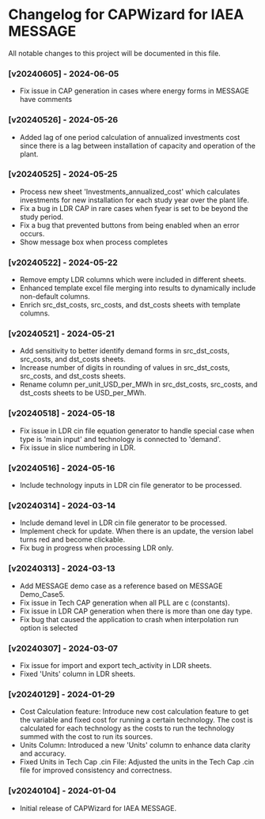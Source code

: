 # Changelog for CAPWizard for IAEA MESSAGE

All notable changes to this project will be documented in this file.


### [v20240605] - 2024-06-05
- Fix issue in CAP generation in cases where energy forms in MESSAGE have comments


### [v20240526] - 2024-05-26
- Added lag of one period calculation of annualized investments cost since there is a lag between installation of capacity and operation of the plant.


### [v20240525] - 2024-05-25
- Process new sheet 'Investments_annualized_cost' which calculates investments for new installation for each study year over the plant life.
- Fix a bug in LDR CAP in rare cases when fyear is set to be beyond the study period.
- Fix a bug that prevented buttons from being enabled when an error occurs.
- Show message box when process completes


### [v20240522] - 2024-05-22
- Remove empty LDR columns which were included in different sheets.
- Enhanced template excel file merging into results to dynamically include non-default columns.
- Enrich src_dst_costs, src_costs, and dst_costs sheets with template columns.


### [v20240521] - 2024-05-21
- Add sensitivity to better identify demand forms in src_dst_costs, src_costs, and dst_costs sheets.
- Increase number of digits in rounding of values in src_dst_costs, src_costs, and dst_costs sheets.
- Rename column per_unit_USD_per_MWh in src_dst_costs, src_costs, and dst_costs sheets to be USD_per_MWh.


### [v20240518] - 2024-05-18
- Fix issue in LDR cin file equation generator to handle special case when type is 'main input' and technology is connected to 'demand'.
- Fix issue in slice numbering in LDR.


### [v20240516] - 2024-05-16
- Include technology inputs in LDR cin file generator to be processed.


### [v20240314] - 2024-03-14
- Include demand level in LDR cin file generator to be processed.
- Implement check for update. When there is an update, the version label turns red and become clickable.
- Fix bug in progress when processing LDR only.


### [v20240313] - 2024-03-13
- Add MESSAGE demo case as a reference based on MESSAGE Demo_Case5.
- Fix issue in Tech CAP generation when all PLL are c (constants).
- Fix issue in LDR CAP generation when there is more than one day type.
- Fix bug that caused the application to crash when interpolation run option is selected


### [v20240307] - 2024-03-07
- Fix issue for import and export tech_activity in LDR sheets.
- Fixed 'Units' column in LDR sheets.


### [v20240129] - 2024-01-29
- Cost Calculation feature: Introduce new cost calculation feature to get the variable and fixed cost for running a certain technology. The cost is calculated for each  technology as the costs to run the technology summed with the cost to run its sources.
- Units Column: Introduced a new 'Units' column to enhance data clarity and accuracy.
- Fixed Units in Tech Cap .cin File: Adjusted the units in the Tech Cap .cin file for improved consistency and correctness.


### [v20240104] - 2024-01-04
- Initial release of CAPWizard for IAEA MESSAGE.